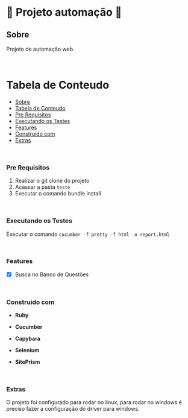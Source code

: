# 🚀 Projeto automação 🚀

<a name="sobre"></a>
## Sobre

Projeto de automação web.

<br>

 Tabela de Conteudo
=================
<!--ts-->
   * [Sobre](#Sobre)
   * [Tabela de Conteudo](#tabela-de-conteudo)
   * [Pre Requisitos](#pre-requisitos)
   * [Executando os Testes](#executando-os-testes)
   * [Features](#-features)
   * [Construido com](#construido-com)
   * [Extras](#extras)
<!--te-->

<br>
<a name="pre-requisitos"></a>

### Pre Requisitos
1.  Realizar o git clone do projeto
2.  Acessar a pasta `teste` 
3.  Executar o comando bundle install

<br>
<a name="executando-testes"></a>

### Executando os Testes

Executar o comando `cucumber -f pretty -f html -o report.html`


<br>
<a name="features"></a>

### Features

- [X] Busca no Banco de Questões


<br>
<a name="construido-com"></a>

### Construido com

* **Ruby** 

* **Cucumber**

* **Capybara** 

* **Selenium** 

* **SitePrism** 

<br>
<a name="extras"></a>

### Extras

O projeto foi configurado para rodar no linux, para rodar no windows é preciso fazer a configuração do driver para windows.

<br>
